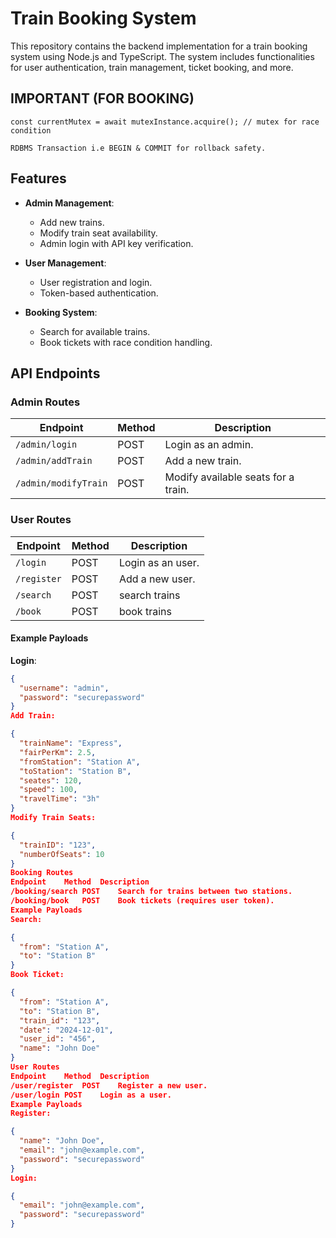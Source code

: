 # Train Booking System

This repository contains the backend implementation for a train booking system using Node.js and TypeScript. The system includes functionalities for user authentication, train management, ticket booking, and more.

## IMPORTANT (FOR BOOKING)
```
const currentMutex = await mutexInstance.acquire(); // mutex for race condition

RDBMS Transaction i.e BEGIN & COMMIT for rollback safety.
```

## Features

- **Admin Management**:

  - Add new trains.
  - Modify train seat availability.
  - Admin login with API key verification.

- **User Management**:

  - User registration and login.
  - Token-based authentication.

- **Booking System**:
  - Search for available trains.
  - Book tickets with race condition handling.

## API Endpoints

### **Admin Routes**

| Endpoint             | Method | Description                         |
| -------------------- | ------ | ----------------------------------- |
| `/admin/login`       | POST   | Login as an admin.                  |
| `/admin/addTrain`    | POST   | Add a new train.                    |
| `/admin/modifyTrain` | POST   | Modify available seats for a train. |

### **User Routes**

| Endpoint    | Method | Description       |
| ----------- | ------ | ----------------- |
| `/login`    | POST   | Login as an user. |
| `/register` | POST   | Add a new user.   |
| `/search`   | POST   | search trains     |
| `/book`     | POST   | book trains       |

<!--IMP -->

#### Example Payloads

**Login**:

```json
{
  "username": "admin",
  "password": "securepassword"
}
Add Train:

{
  "trainName": "Express",
  "fairPerKm": 2.5,
  "fromStation": "Station A",
  "toStation": "Station B",
  "seates": 120,
  "speed": 100,
  "travelTime": "3h"
}
Modify Train Seats:

{
  "trainID": "123",
  "numberOfSeats": 10
}
Booking Routes
Endpoint	Method	Description
/booking/search	POST	Search for trains between two stations.
/booking/book	POST	Book tickets (requires user token).
Example Payloads
Search:

{
  "from": "Station A",
  "to": "Station B"
}
Book Ticket:

{
  "from": "Station A",
  "to": "Station B",
  "train_id": "123",
  "date": "2024-12-01",
  "user_id": "456",
  "name": "John Doe"
}
User Routes
Endpoint	Method	Description
/user/register	POST	Register a new user.
/user/login	POST	Login as a user.
Example Payloads
Register:

{
  "name": "John Doe",
  "email": "john@example.com",
  "password": "securepassword"
}
Login:

{
  "email": "john@example.com",
  "password": "securepassword"
}

```
